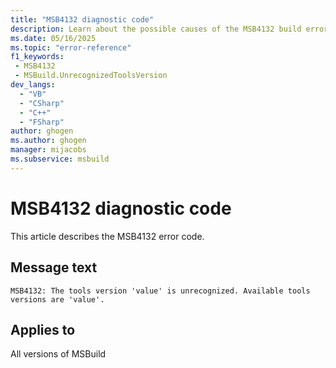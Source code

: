 ```yaml
---
title: "MSB4132 diagnostic code"
description: Learn about the possible causes of the MSB4132 build error, and get troubleshooting tips.
ms.date: 05/16/2025
ms.topic: "error-reference"
f1_keywords:
 - MSB4132
 - MSBuild.UnrecognizedToolsVersion
dev_langs:
  - "VB"
  - "CSharp"
  - "C++"
  - "FSharp"
author: ghogen
ms.author: ghogen
manager: mijacobs
ms.subservice: msbuild
---
```


# MSB4132 diagnostic code

<!-- :::ErrorDefinitionDescription::: -->
<!-- :::editable-content name="introDescription"::: -->
This article describes the MSB4132 error code.
<!-- :::editable-content-end::: -->

## Message text

<!-- :::editable-content name="messageText"::: -->
`MSB4132: The tools version 'value' is unrecognized. Available tools versions are 'value'.`
<!-- :::editable-content-end::: -->
<!-- MSB4132: The tools version "{0}" is unrecognized. Available tools versions are {1}. -->

<!-- :::editable-content name="postOutputDescription"::: -->
<!--
{StrBegin="MSB4132: "}LOCALIZATION: {1} contains a comma separated list.
-->
<!-- :::editable-content-end::: -->
<!-- :::ErrorDefinitionDescription-end::: -->

## Applies to

All versions of MSBuild
